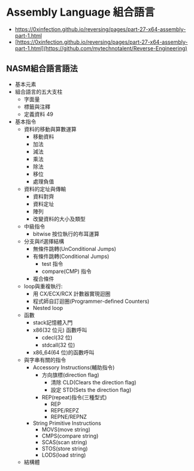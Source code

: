 # Assembly Language 組合語言
- https://0xinfection.github.io/reversing/pages/part-27-x64-assembly-part-1.html
- [https://0xinfection.github.io/reversing/pages/part-27-x64-assembly-part-1.html](https://github.com/mytechnotalent/Reverse-Engineering)

## NASM組合語言語法
- 基本元素
- 組合語言的五大支柱
  - 字面量
  - 標籤與注釋
  - 定義資料 49
- 基本指令
  - 資料的移動與算數運算
    - 移動資料
    - 加法
    - 減法
    - 乘法
    - 除法
    - 移位
    - 處理負值
  - 資料的定址與傳輸
    - 資料對齊
    - 資料定址
    - 陣列
    - 改變資料的大小及類型
  - 中級指令
    - bitwise  按位執行的布耳運算
  - 分支與if選擇結構
    - 無條件跳轉(UnConditional Jumps)
    - 有條件跳轉(Conditional Jumps)
      - test 指令
      - compare(CMP) 指令
    - 複合條件
  - loop與重複執行:
    - 用 CX/ECX/RCX 計數器實現迴圈
    - 程式師自訂迴圈(Programmer-defined Counters)
    - Nested loop
  - 函數
    - stack記憶體入門
    - x86(32 位元) 函數呼叫
      - cdecl(32 位)
      - stdcall(32 位)
    - x86_64(64 位)的函數呼叫
  - 與字串有關的指令
    - Accessory Instructions(輔助指令)
      - 方向旗標(direction flag)
        - 清除 CLD(Clears the direction flag)
        - 設定 STD(Sets the direction flag)
      - REP(repeat)指令(三種型式)
        - REP
        - REPE/REPZ
        - REPNE/REPNZ 
    - String Primitive Instructions
      - MOVS(move string)
      - CMPS(compare string)
      - SCAS(scan string)
      - STOS(store string)
      - LODS(load string)
   - 結構體

